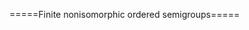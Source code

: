 =====Finite nonisomorphic ordered semigroups=====
<html>
<div id="insert"></div>
<script src="http://math.chapman.edu/~jipsen/structures/ua.js"></script>
<script>init("OSgrp",4,{associative:true,ordered:true})</script>
</html>